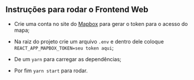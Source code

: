 ## Instruções para rodar o Frontend Web

- Crie uma conta no site do [Mapbox](https://www.mapbox.com/) para gerar o token para o acesso do mapa;

- Na raiz do projeto crie um arquivo `.env` e dentro dele coloque `REACT_APP_MAPBOX_TOKEN=seu token aqui`;

- De um `yarn` para carregar as dependências;

- Por fim `yarn start` para rodar.